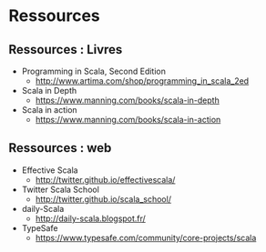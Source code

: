 # Ressources

<!-- .slide: class="page-title" -->



## Ressources : Livres

- Programming in Scala, Second Edition
  - http://www.artima.com/shop/programming_in_scala_2ed
- Scala in Depth
  - https://www.manning.com/books/scala-in-depth
- Scala in action
  - https://www.manning.com/books/scala-in-action



## Ressources : web

- Effective Scala
  - http://twitter.github.io/effectivescala/
- Twitter Scala School
  - http://twitter.github.io/scala_school/
- daily-Scala
  - http://daily-scala.blogspot.fr/
- TypeSafe
  - https://www.typesafe.com/community/core-projects/scala
